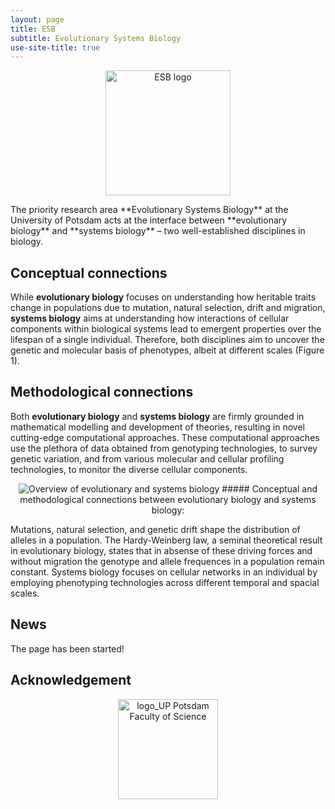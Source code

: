 ```yaml
---
layout: page
title: ESB
subtitle: Evolutionary Systems Biology
use-site-title: true
---
```

<p align='center'>
	<img src="../img/esb-logo.png" alt='ESB logo' height="200px">
</p>
The priority research area **Evolutionary Systems Biology** at the University
of Potsdam acts at the interface between **evolutionary biology** and 
**systems biology** – two well-established disciplines in biology.

## Conceptual connections

While **evolutionary biology** focuses on understanding how heritable traits
 change in populations due to mutation, natural selection, drift and migration,
   **systems biology** aims at understanding how interactions of cellular
   components within biological systems lead to emergent properties over the
   lifespan of a single individual. Therefore, both disciplines aim to
   uncover the genetic and molecular basis of phenotypes, albeit at different
   scales (Figure 1).

## Methodological connections

Both **evolutionary biology** and **systems biology** are firmly grounded
in mathematical modelling and development of theories, resulting in novel
cutting-edge computational approaches. These computational approaches use
the plethora of data obtained from genotyping technologies, to survey genetic
variation, and from various molecular and cellular profiling technologies,
to monitor the diverse cellular components.

<p align='center'>
	<img src="../img/Figure-evolutionary-systems-biology.png" alt='Overview of evolutionary and systems biology'>
##### Conceptual and methodological connections between evolutionary biology and systems biology:
</p>


 Mutations, natural selection, and genetic drift shape the distribution of alleles in a population. 
The Hardy-Weinberg law, a seminal theoretical result in evolutionary biology, states that in absense of 
these driving forces and without migration the genotype and allele frequences in a population remain constant. 
Systems biology focuses on cellular networks in an individual by employing phenotyping technologies 
across different temporal and spacial scales.

## News
The page has been started!

## Acknowledgement

<p align='center'>
	<img src="../img/up-logo-2.png" alt='logo_UP Potsdam Faculty of Science' height="160px">
</p>


